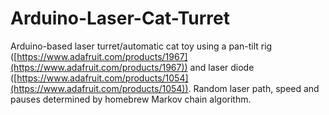 # Arduino-Laser-Cat-Turret
Arduino-based laser turret/automatic cat toy using a pan-tilt rig ([https://www.adafruit.com/products/1967](https://www.adafruit.com/products/1967)) and laser diode ([https://www.adafruit.com/products/1054](https://www.adafruit.com/products/1054)). Random laser path, speed and pauses determined by homebrew Markov chain algorithm.
